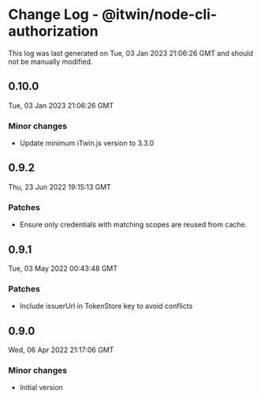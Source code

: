 # Change Log - @itwin/node-cli-authorization

This log was last generated on Tue, 03 Jan 2023 21:06:26 GMT and should not be manually modified.

## 0.10.0
Tue, 03 Jan 2023 21:06:26 GMT

### Minor changes

- Update minimum iTwin.js version to 3.3.0

## 0.9.2
Thu, 23 Jun 2022 19:15:13 GMT

### Patches

- Ensure only credentials with matching scopes are reused from cache.

## 0.9.1
Tue, 03 May 2022 00:43:48 GMT

### Patches

- Include issuerUrl in TokenStore key to avoid conflicts

## 0.9.0
Wed, 06 Apr 2022 21:17:06 GMT

### Minor changes

- Initial version

